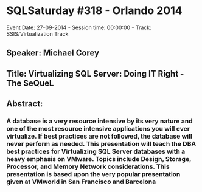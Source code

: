 # SQLSaturday #318 - Orlando 2014
Event Date: 27-09-2014 - Session time: 00:00:00 - Track: SSIS/Virtualization Track
## Speaker: Michael Corey
## Title: Virtualizing SQL Server: Doing IT Right - The SeQueL
## Abstract:
### A database is a very resource intensive by its very nature and one of the most resource intensive applications you will ever virtualize. If best practices are not followed, the database will never perform as needed. This presentation will teach the DBA best practices for Virtualizing SQL Server databases with a heavy emphasis on VMware. Topics include Design, Storage, Processor, and Memory  Network considerations. This presentation is based upon the very popular presentation given at VMworld in San Francisco and Barcelona
